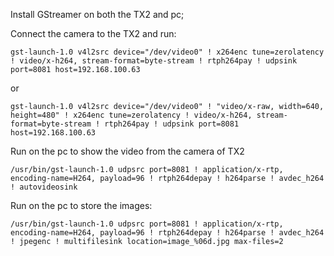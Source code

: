 Install GStreamer on both the TX2 and pc;

Connect the camera to the TX2 and run:
```
gst-launch-1.0 v4l2src device="/dev/video0" ! x264enc tune=zerolatency ! video/x-h264, stream-format=byte-stream ! rtph264pay ! udpsink port=8081 host=192.168.100.63
```
or
```
gst-launch-1.0 v4l2src device="/dev/video0" ! "video/x-raw, width=640, height=480" ! x264enc tune=zerolatency ! video/x-h264, stream-format=byte-stream ! rtph264pay ! udpsink port=8081 host=192.168.100.63
```
Run on the pc to show the video from the camera of TX2
```
/usr/bin/gst-launch-1.0 udpsrc port=8081 ! application/x-rtp, encoding-name=H264, payload=96 ! rtph264depay ! h264parse ! avdec_h264 ! autovideosink
```
Run on the pc to store the images:
```
/usr/bin/gst-launch-1.0 udpsrc port=8081 ! application/x-rtp, encoding-name=H264, payload=96 ! rtph264depay ! h264parse ! avdec_h264 ! jpegenc ! multifilesink location=image_%06d.jpg max-files=2
```
